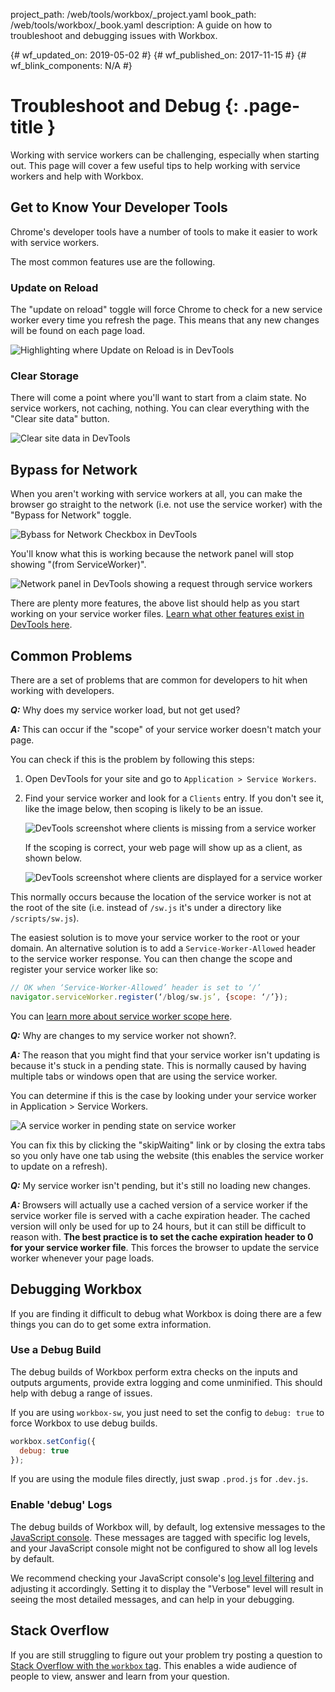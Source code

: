 project_path: /web/tools/workbox/_project.yaml
book_path: /web/tools/workbox/_book.yaml
description: A guide on how to troubleshoot and debugging issues with Workbox.

{# wf_updated_on: 2019-05-02 #}
{# wf_published_on: 2017-11-15 #}
{# wf_blink_components: N/A #}

# Troubleshoot and Debug {: .page-title }

Working with service workers can be challenging, especially when
starting out. This page will cover a few useful tips to help working
with service workers and help with Workbox.

## Get to Know Your Developer Tools

Chrome's developer tools have a number of tools to make it easier to
work with service workers.

The most common features use are the following.

### Update on Reload

The "update on reload" toggle will force Chrome to check for a new service
worker every time you refresh the page. This means that any new changes will
be found on each page load.

![Highlighting where Update on Reload is in DevTools](../images/guides/troubleshoot-and-debug/devtools-update-on-reload.png)

### Clear Storage

There will come a point where you'll want to start from a claim state.
No service workers, not caching, nothing. You can clear everything with
the "Clear site data" button.

![Clear site data in DevTools](../images/guides/troubleshoot-and-debug/devtools-clear-site-data.png)

## Bypass for Network

When you aren't working with service workers at all, you can make the browser
go straight to the network (i.e. not use the service worker) with the "Bypass
for Network" toggle.

![Bybass for Network Checkbox in DevTools](../images/guides/troubleshoot-and-debug/devtools-bypass-for-network.png)

You'll know what this is working because the network panel will stop showing
"(from ServiceWorker)".

![Network panel in DevTools showing a request through service workers](../images/guides/troubleshoot-and-debug/devtools-through-sw-network.png)

There are plenty more features, the above list should help as you start
working on your service worker files.
[Learn what other features exist in DevTools here](/web/tools/chrome-devtools/progressive-web-apps#service-workers).

## Common Problems

There are a set of problems that are common for developers to hit when
working with developers.

**_Q:_** Why does my service worker load, but not get used?

**_A:_** This can occur if the "scope" of your service worker doesn't
match your page.

You can check if this is the problem by following this steps:

1. Open DevTools for your site and go to `Application > Service Workers`.
1. Find your service worker and look for a `Clients` entry. If you don't see
   it, like the image below, then scoping is likely to be an
   issue.

    ![DevTools screenshot where clients is missing from a service worker](../images/guides/troubleshoot-and-debug/scope-no-clients.png)

    If the scoping is correct, your web page will show up as a client, as shown
    below.

    ![DevTools screenshot where clients are displayed for a service worker](../images/guides/troubleshoot-and-debug/scope-with-clients.png)

This normally occurs because the location of the service worker is not
at the root of the site (i.e. instead of `/sw.js` it's under a directory
like `/scripts/sw.js`).

The easiest solution is to move your service worker to the root or your domain.
An alternative solution is to add a `Service-Worker-Allowed` header to the
service worker response. You can then change the scope and register your service
worker like so:

```javascript
// OK when ‘Service-Worker-Allowed’ header is set to ‘/’
navigator.serviceWorker.register(‘/blog/sw.js’, {scope: ‘/’});
```

You can [learn more about service worker scope here]('/web/fundamentals/primers/service-workers/lifecycle#scope_and_control').

**_Q:_** Why are changes to my service worker not shown?.

**_A:_** The reason that you might find that your service worker isn't
updating is because it's stuck in a pending state. This is normally caused
by having multiple tabs or windows open that are using the service worker.

You can determine if this is the case by looking under your service worker
in Application > Service Workers.

![A service worker in pending state on service worker](../images/guides/troubleshoot-and-debug/devtools-pending.png)

You can fix this by clicking the "skipWaiting" link or by closing the extra
tabs so you only have one tab using the website (this enables the service
worker to update on a refresh).

**_Q:_** My service worker isn't pending, but it's still no loading new changes.

**_A:_** Browsers will actually use a cached version of a service worker if
the service worker file is served with a cache expiration header. The cached
version will only be used for up to 24 hours, but it can still be difficult
to reason with.
**The best practice is to set the cache expiration header to 0 for your service worker file**.
This forces the browser to update the service worker whenever your page loads.

## Debugging Workbox

If you are finding it difficult to debug what Workbox is doing there are a few
things you can do to get some extra information.

### Use a Debug Build

The debug builds of Workbox perform extra checks on the inputs and outputs
arguments, provide extra logging and come unminified. This should help with
debug a range of issues.

If you are using `workbox-sw`, you just need to set the config to `debug: true`
to force Workbox to use debug builds.

```javascript
workbox.setConfig({
  debug: true
});
```

If you are using the module files directly, just swap `.prod.js` for `.dev.js`.

### Enable 'debug' Logs

The debug builds of Workbox will, by default, log extensive messages to the [JavaScript
console](/web/tools/chrome-devtools/console/). These messages are tagged with specific log levels,
and your JavaScript console might not be configured to show all log levels by default.

We recommend checking your JavaScript console's [log level
filtering](/web/tools/chrome-devtools/console/log#level) and adjusting it accordingly. Setting it to
display the "Verbose" level will result in seeing the most detailed messages, and can help in your
debugging.

## Stack Overflow

If you are still struggling to figure out your problem try posting a question
to [Stack Overflow with the `workbox` tag](https://stackoverflow.com/questions/ask?tags=workbox).
This enables a wide audience of people to view, answer and learn from your
question.

